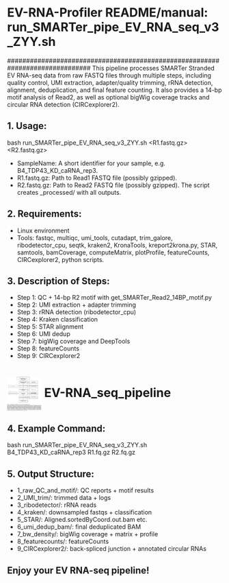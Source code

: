 # EV-RNA-Profiler README/manual: run_SMARTer_pipe_EV_RNA_seq_v3_ZYY.sh
##############################################################################
 This pipeline processes SMARTer Stranded EV RNA-seq data from raw FASTQ files through multiple steps, 
 including quality control, UMI extraction, adapter/quality trimming, rRNA detection, alignment, 
 deduplication, and final feature counting. It also provides a 14-bp motif analysis of Read2, 
 as well as optional bigWig coverage tracks and circular RNA detection (CIRCexplorer2).

 ## 1. Usage:
   bash run_SMARTer_pipe_EV_RNA_seq_v3_ZYY.sh <SampleName> <R1.fastq.gz> <R2.fastq.gz>
   - SampleName: A short identifier for your sample, e.g. B4_TDP43_KD_caRNA_rep3.
   - R1.fastq.gz: Path to Read1 FASTQ file (possibly gzipped).
   - R2.fastq.gz: Path to Read2 FASTQ file (possibly gzipped).
   The script creates <SampleName>_processed/ with all outputs.

 ## 2. Requirements:
   - Linux environment
   - Tools: fastqc, multiqc, umi_tools, cutadapt, trim_galore, ribodetector_cpu, seqtk, 
            kraken2, KronaTools, kreport2krona.py, STAR, samtools, bamCoverage, 
            computeMatrix, plotProfile, featureCounts, CIRCexplorer2, python scripts.

 ## 3. Description of Steps:
   - Step 1: QC + 14-bp R2 motif with get_SMARTer_Read2_14BP_motif.py
   - Step 2: UMI extraction + adapter trimming
   - Step 3: rRNA detection (ribodetector_cpu)
   - Step 4: Kraken classification
   - Step 5: STAR alignment
   - Step 6: UMI dedup
   - Step 7: bigWig coverage and DeepTools
   - Step 8: featureCounts
   - Step 9: CIRCexplorer2

# <img src="figures/EV-RNA_seq_pipeline.png" width="80" height="80" align="center"> EV-RNA_seq_pipeline </div> 

## 4. Example Command:
   bash run_SMARTer_pipe_EV_RNA_seq_v3_ZYY.sh B4_TDP43_KD_caRNA_rep3 R1.fq.gz R2.fq.gz

## 5. Output Structure:
   - 1_raw_QC_and_motif/: QC reports + motif results
   - 2_UMI_trim/: trimmed data + logs
   - 3_ribodetector/: rRNA reads
   - 4_kraken/: downsampled fastqs + classification
   - 5_STAR/: Aligned.sortedByCoord.out.bam etc.
   - 6_umi_dedup_bam/: final deduplicated BAM
   - 7_bw_density/: bigWig coverage + matrix + profile
   - 8_featurecounts/: featureCounts
   - 9_CIRCexplorer2/: back-spliced junction + annotated circular RNAs

## Enjoy your EV RNA-seq pipeline!
